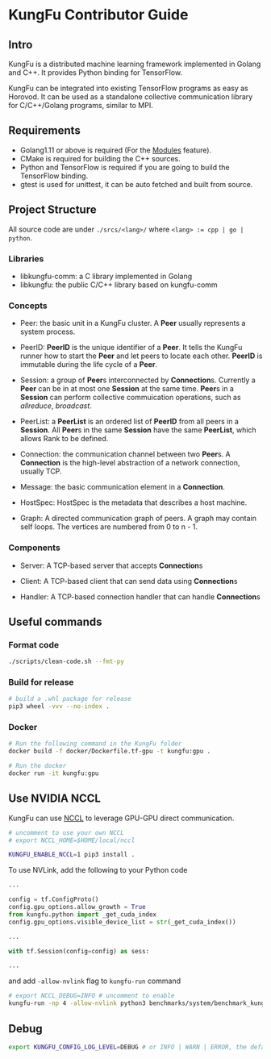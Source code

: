 # KungFu Contributor Guide

## Intro

KungFu is a distributed machine learning framework implemented in Golang and C++.
It provides Python binding for TensorFlow.

KungFu can be integrated into existing TensorFlow programs as easy as Horovod.
It can be used as a standalone collective communication library for C/C++/Golang programs, similar to MPI.

## Requirements

* Golang1.11 or above is required (For the [Modules](https://github.com/golang/go/wiki/Modules) feature).
* CMake is required for building the C++ sources.
* Python and TensorFlow is required if you are going to build the TensorFlow binding.
* gtest is used for unittest, it can be auto fetched and built from source.

## Project Structure

All source code are under `./srcs/<lang>/` where `<lang> := cpp | go | python`.

### Libraries

* libkungfu-comm: a C library implemented in Golang
* libkungfu: the public C/C++ library based on kungfu-comm

### Concepts

* Peer: the basic unit in a KungFu cluster. A **Peer** usually represents a system process.

* PeerID: **PeerID** is the unique identifier of a **Peer**. It tells the KungFu runner how to start the **Peer** and let peers to locate each other. **PeerID** is immutable during the life cycle of a **Peer**.

* Session: a group of **Peer**s interconnected by **Connection**s. Currently a **Peer** can be in at most one **Session** at the same time. **Peer**s in a **Session** can perform collective commuication operations, such as _allreduce_, _broadcast_.

* PeerList: a **PeerList** is an ordered list of **PeerID** from all peers in a **Session**.
  All **Peer**s in the same **Session** have the same **PeerList**, which allows Rank to be defined.

* Connection: the communication channel between two **Peer**s. A **Connection** is the high-level abstraction of a network connection, usually TCP.

* Message: the basic communication element in a **Connection**.

* HostSpec: HostSpec is the metadata that describes a host machine.

* Graph: A directed communication graph of peers. A graph may contain self loops. The vertices are numbered from 0 to n - 1.

### Components

* Server: A TCP-based server that accepts **Connection**s

* Client: A TCP-based client that can send data using **Connection**s

* Handler: A TCP-based connection handler that can handle **Connection**s

## Useful commands

### Format code

```bash
./scripts/clean-code.sh --fmt-py
```

### Build for release

```bash
# build a .whl package for release
pip3 wheel -vvv --no-index .
```

### Docker

```bash
# Run the following command in the KungFu folder
docker build -f docker/Dockerfile.tf-gpu -t kungfu:gpu .

# Run the docker
docker run -it kungfu:gpu
```

## Use NVIDIA NCCL

KungFu can use [NCCL](https://developer.nvidia.com/nccl) to leverage GPU-GPU direct communication.

```bash
# uncomment to use your own NCCL
# export NCCL_HOME=$HOME/local/nccl

KUNGFU_ENABLE_NCCL=1 pip3 install .
```

To use NVLink, add the following to your Python code

```python
...

config = tf.ConfigProto()
config.gpu_options.allow_growth = True
from kungfu.python import _get_cuda_index
config.gpu_options.visible_device_list = str(_get_cuda_index())

...

with tf.Session(config=config) as sess:

...

```

and add `-allow-nvlink` flag to `kungfu-run` command

```bash
# export NCCL_DEBUG=INFO # uncomment to enable
kungfu-run -np 4 -allow-nvlink python3 benchmarks/system/benchmark_kungfu.py
```


## Debug

```bash
export KUNGFU_CONFIG_LOG_LEVEL=DEBUG # or INFO | WARN | ERROR, the default is INFO
```
